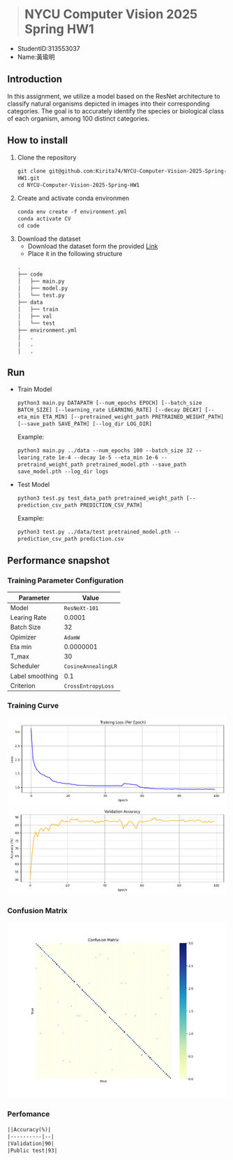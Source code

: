 > # NYCU Computer Vision 2025 Spring HW1
- StudentID:313553037
- Name:黃瑜明
## Introduction
In this assignment, we utilize a model based on the ResNet architecture to classify natural organisms depicted in images into their corresponding categories. The goal is to accurately identify the species or biological class of each organism, among 100 distinct categories.
## How to install
1. Clone the repository
    ```
    git clone git@github.com:Kirita74/NYCU-Computer-Vision-2025-Spring-HW1.git
    cd NYCU-Computer-Vision-2025-Spring-HW1
    ```
2. Create and activate conda environmen
    ```
    conda env create -f environment.yml
    conda activate CV
    cd code
    ```
3. Download the dataset
    - Download the dataset form the provided [Link](https://drive.google.com/file/d/1fx4Z6xl5b6r4UFkBrn5l0oPEIagZxQ5u/view)
    - Place it in the following structure
    ```
    .
    ├── code
    │   ├── main.py
    │   ├── model.py
    │   └── test.py
    ├── data
    │   ├── train
    │   ├── val
    │   └── test
    ├── environment.yml
    │   .
    │   .
    │   .
    ```
## Run
- Train Model
    ```
    python3 main.py DATAPATH [--num_epochs EPOCH] [--batch_size BATCH_SIZE] [--learning_rate LEARNING_RATE] [--decay DECAY] [--eta_min ETA_MIN] [--pretrained_weight_path PRETRAINED_WEIGHT_PATH] [--save_path SAVE_PATH] [--log_dir LOG_DIR]
    ```
    Example:
    ```
    python3 main.py ../data --num_epochs 100 --batch_size 32 --learing_rate 1e-4 --decay 1e-5 --eta_min 1e-6 --pretraind_weight_path pretrained_model.pth --save_path save_model.pth --log_dir logs
    ```
- Test Model
    ```
    python3 test.py test_data_path pretrained_weight_path [--prediction_csv_path PREDICTION_CSV_PATH]
    ```
    Example:
    ```
    python3 test.py ../data/test pretrained_model.pth --prediction_csv_path prediction.csv
    ```

## Performance snapshot
### Training Parameter Configuration
| Parameter       | Value               |
| --------------- | ------------------- |
| Model           | `ResNeXt-101`       |
| Learing Rate    | 0.0001              |
| Batch Size      | 32                  |
| Opimizer        | `AdamW`             |
| Eta min         | 0.0000001           |
| T_max           | 30                  |
| Scheduler       | `CosineAnnealingLR` |
| Label smoothing | 0.1                 |
| Criterion       | `CrossEntropyLoss`  |
### Training Curve
![Image](image/training_loss_epoch.png)
![Image](image/validation_accuracy.png)
### Confusion Matrix
![Image](image/confusion.png)
### Perfomance
    ||Accuracy(%)|
    |----------|--|
    |Validation|90|
    |Public test|93|
